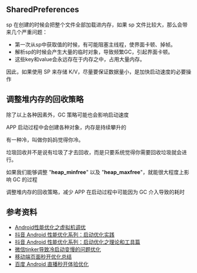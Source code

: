 
## SharedPreferences

sp 在创建的时候会把整个文件全部加载进内存，如果 sp 文件比较大，那么会带来几个严重问题：

- 第一次从sp中获取值的时候，有可能阻塞主线程，使界面卡顿、掉帧。
- 解析sp的时候会产生大量的临时对象，导致频繁GC，引起界面卡顿。
- 这些key和value会永远存在于内存之中，占用大量内存。

因此，如果使用 SP 来存储 K/V，尽量要保证数据量小，是加快启动速度的必要操作

## 调整堆内存的回收策略

除了以上各种因素外，GC 策略可能也会影响启动速度

APP 启动过程中会创建各种对象，内存是持续攀升的

有一种冷，叫做你妈妈觉得你冷。

垃圾回收并不是说有垃圾了才去回收，而是只要系统觉得你需要回收垃圾就会进行。

如果我们能够调整 "**heap_minfree**" 以及 "**heap_maxfree**"，就能很大程度上影响 GC 的过程

调整堆内存的回收策略，减少 APP 在启动过程中可能因为 GC 介入导致的耗时

## 参考资料

- [Android性能优化之虚拟机调优](https://weishu.me/2016/12/23/dive-into-android-optimize-vm-heap/)
- [抖音 Android 性能优化系列：启动优化实践](https://juejin.cn/post/7080065015197204511)
- [抖音 Android 性能优化系列：启动优化之理论和工具篇](https://juejin.cn/post/7058080006022856735)
- [微信tinker导致冷启动变慢的问题优化](https://blog.csdn.net/yun_hen/article/details/122201779)
- [移动端页面秒开优化总结](https://juejin.cn/post/7121636526596816933)
- [百度 Android 直播秒开体验优化](https://juejin.cn/post/7174596046641692709)